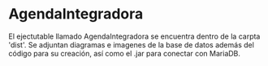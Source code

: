 # AgendaIntegradora

El ejectutable llamado AgendaIntegradora se encuentra dentro de la carpta 'dist'. Se adjuntan diagramas e imagenes de la base de datos además del código para su creación, así como el .jar para conectar con MariaDB.
